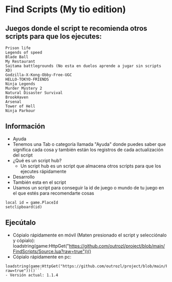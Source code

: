 # Find Scripts (My tio edition)

## Juegos donde el script te recomienda otros scripts para que los ejecutes:
```Blox Fruits
Prison life
Legends of speed
Blade Ball
My Restaurant
Saitama battlegrounds (No esta en duelos aprende a jugar sin scripts XD)
Godzilla-X-Kong-Obby-Free-UGC
HELLO-TOKYO-FRIENDS
Ninja Legends
Murder Mystery 2
Natural Disaster Survival
BrookHaven
Arsenal
Tower of Hell
Ninja Parkour
```
## Información
- Ayuda
 - Tenemos una Tab o categoría llamada "Ayuda" donde puedes saber que significa cada cosa y también están los registros de cada actualización del script
- ¿Qué es un script hub?
  - Un script hub es un script que almacena otros scripts para que los ejecutes rápidamente
- Desarrollo
 - También esta en el script
 - Usamos un script para conseguir la id de juego o mundo de tu juego en el que estés para recomendarte cosas
```
local id = game.PlaceId
setclipboard(id)
```
## Ejecútalo
 - Cópialo rápidamente en móvil (Maten presionado el script y selecciónalo y cópialo):
loadstring(game:HttpGet("https://github.com/outrozl/project/blob/main/FindScripts/Source.lua?raw=true"))()
 - Cópialo rápidamente en pc:
```
loadstring(game:HttpGet("https://github.com/outrozl/project/blob/main/FindScripts/Source.lua?raw=true"))()```
- Versión actual: 1.1.4
